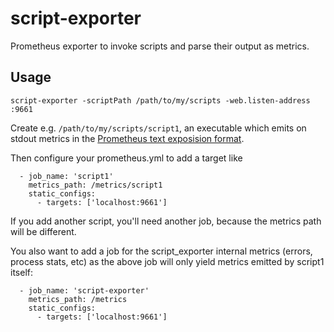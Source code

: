 # script-exporter
Prometheus exporter to invoke scripts and parse their output as metrics.

## Usage

```
script-exporter -scriptPath /path/to/my/scripts -web.listen-address :9661
```

Create e.g. `/path/to/my/scripts/script1`, an executable which emits on stdout metrics in the [Prometheus text exposision format](https://prometheus.io/docs/instrumenting/exposition_formats/).

Then configure your prometheus.yml to add a target like

```
  - job_name: 'script1'
    metrics_path: /metrics/script1
    static_configs:
      - targets: ['localhost:9661']
```

If you add another script, you'll need another job, because the metrics path will be different.

You also want to add a job for the script_exporter internal metrics (errors, process stats, etc) as the above job will only yield metrics emitted by script1 itself:

```
  - job_name: 'script-exporter'
    metrics_path: /metrics
    static_configs:
      - targets: ['localhost:9661']
```
